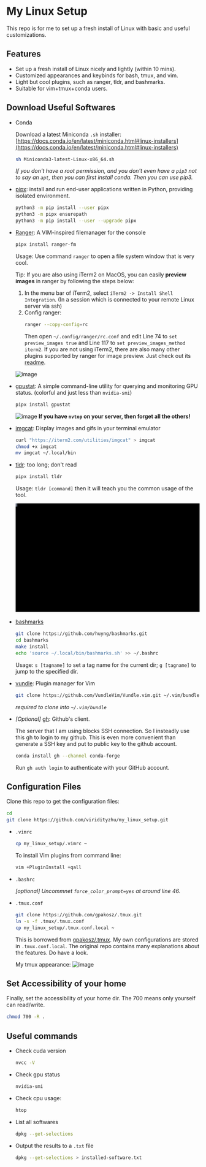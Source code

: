 # My Linux Setup

This repo is for me to set up a fresh install of Linux with basic and useful customizations.

## Features

- Set up a fresh install of Linux nicely and lightly (within 10 mins).
- Customized appearances and keybinds for bash, tmux, and vim.
- Light but cool plugins, such as ranger, tldr, and bashmarks.
- Suitable for vim+tmux+conda users.

## Download Useful Softwares

- Conda

  Download a latest Miniconda `.sh` installer: [https://docs.conda.io/en/latest/miniconda.html#linux-installers](https://docs.conda.io/en/latest/miniconda.html#linux-installers)
  ```bash
  sh Miniconda3-latest-Linux-x86_64.sh
  ```
  *If you don't have a root permission, and you don't even have a `pip3` not to say an `apt`, then you can first install conda. Then you can use pip3.*

- [pipx](https://pypa.github.io/pipx/): install and run end-user applications written in Python, providing isolated environment.
  ```bash
  python3 -m pip install --user pipx
  python3 -m pipx ensurepath
  python3 -m pip install --user --upgrade pipx
  ```

- [Ranger](https://github.com/ranger/ranger): A VIM-inspired filemanager for the console
  ```bash
  pipx install ranger-fm
  ```
  Usage: Use command `ranger` to open a file system window that is very cool.
  
  Tip: If you are also using iTerm2 on MacOS, you can easily **preview images** in ranger by following the steps below:
  1. In the menu bar of iTerm2, select `iTerm2 -> Install Shell Integration`. (In a session which is connected to your remote Linux server via ssh)
  2. Config ranger:
     ```bash
     ranger --copy-config=rc
     ```
     Then open `~/.config/ranger/rc.conf` and edit Line 74 to `set preview_images true` and Line 117 to `set preview_images_method iterm2`.
  If you are not using iTerm2, there are also many other plugins supported by ranger for image preview. Just check out its [readme](https://github.com/ranger/ranger).
  
  ![image](https://user-images.githubusercontent.com/39082096/229707017-516f3dd9-d278-4522-ae49-9c1d946291f4.png)
  
- [gpustat](https://github.com/wookayin/gpustat): A simple command-line utility for querying and monitoring GPU status. (colorful and just less than `nvidia-smi`)
  ```bash
  pipx install gpustat
  ```
  ![image](https://user-images.githubusercontent.com/39082096/235125924-21a18062-808e-4dc1-855c-899c5a551938.png)
  **If you have `nvtop` on your server, then forget all the others!**
  
- [imgcat](https://github.com/danielgatis/imgcat): Display images and gifs in your terminal emulator
  ```bash
  curl "https://iterm2.com/utilities/imgcat" > imgcat
  chmod +x imgcat
  mv imgcat ~/.local/bin
  ```

- [tldr](https://github.com/tldr-pages/tldr): too long; don't read
  ```bash
  pipx install tldr
  ```
  Usage: `tldr [command]` then it will teach you the common usage of the tool.
  
  ![tldr](https://github.com/tldr-pages/tldr/blob/main/images/tldr.svg)

- [bashmarks](https://github.com/huyng/bashmarks)
  ```bash
  git clone https://github.com/huyng/bashmarks.git
  cd bashmarks
  make install
  echo 'source ~/.local/bin/bashmarks.sh' >> ~/.bashrc
  ```
  Usage: `s [tagname]` to set a tag name for the current dir; `g [tagname]` to jump to the specified dir.

- [vundle](https://github.com/VundleVim/Vundle.vim): Plugin manager for Vim
  ```bash
  git clone https://github.com/VundleVim/Vundle.vim.git ~/.vim/bundle/Vundle.vim
  ```
  *required to clone into `~/.vim/bundle`*
  
- *\[Optional\]* [gh](https://cli.github.com/manual/): Github's client.

  The server that I am using blocks SSH connection. So I insteadly use this gh to login to my github. This is even more convenient than generate a SSH key and put to public key to the github account.
  ```bash
  conda install gh --channel conda-forge
  ```
  Run `gh auth login` to authenticate with your GitHub account.
  

## Configuration Files
Clone this repo to get the configuration files:
```bash
cd
git clone https://github.com/viridityzhu/my_linux_setup.git
```

- `.vimrc`
  ```bash
  cp my_linux_setup/.vimrc ~
  ```
  To install Vim plugins from command line: 
  ```bash
  vim +PluginInstall +qall
  ```

- `.bashrc`

  *\[optional\] Uncommnet `force_color_prompt=yes` at around line 46.*

- `.tmux.conf`
  ```bash
  git clone https://github.com/gpakosz/.tmux.git
  ln -s -f .tmux/.tmux.conf
  cp my_linux_setup/.tmux.conf.local ~
  ```
  This is borrowed from [gpakosz/.tmux](https://github.com/gpakosz/.tmux). My own configurations are stored in `.tmux.conf.local`. The original repo contains many explanations about the features. Do have a look.
  
  My tmux appearance:
  ![image](https://user-images.githubusercontent.com/39082096/229707926-2f3a6482-a18e-4383-8da2-781472df7f96.png)

 
## Set Accessibility of your home

Finally, set the accessibility of your home dir. The 700 means only yourself can read/write.
```bash
chmod 700 -R .
```

## Useful commands
  
- Check cuda version
  ```bash
  nvcc -V
  ```

- Check gpu status
  ```bash
  nvidia-smi
  ```

- Check cpu usage: 
  ```bash
  htop
  ```
 
- List all softwares
  ```bash
  dpkg --get-selections
  ```

- Output the results to a `.txt` file
  ```bash
  dpkg --get-selections > installed-software.txt
  ```

